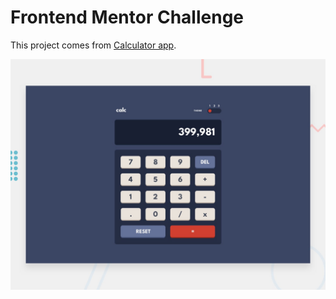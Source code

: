 # Frontend Mentor Challenge

This project comes from [Calculator app](https://www.frontendmentor.io/challenges/calculator-app-9lteq5N29).

![preview](/starter_files/design/desktop-preview.jpg "Interactive rating component")